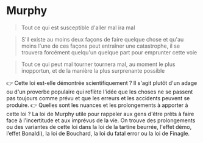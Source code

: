 # Murphy

> Tout ce qui est susceptible d'aller mal ira mal


> S'il existe au moins deux façons de faire quelque chose et qu'au moins l'une de ces façons peut entraîner une catastrophe, il se trouvera forcément quelqu'un quelque part pour emprunter cette voie

> Tout ce qui peut mal tourner tournera mal, au moment le plus inopportun, et de la manière la plus surprenante possible



👉 Cette loi est-elle démontrée scientifiquement ?
ll s'agit plutôt d'un adage ou d'un proverbe populaire qui reflète l'idée que les choses ne se passent pas toujours comme prévu et que les erreurs et les accidents peuvent se produire.
👉 Quelles sont les nuances et les prolongements à apporter à cette loi ?
La loi de Murphy utile pour rappeler aux gens d'être prêts à faire face à l'incertitude et aux imprévus de la vie.
On trouve des prolongements ou des variantes de cette loi dans la loi de la tartine beurrée, l'effet démo, l’effet Bonaldi), la loi de Bouchard, la loi du fatal error ou la loi de Finagle.